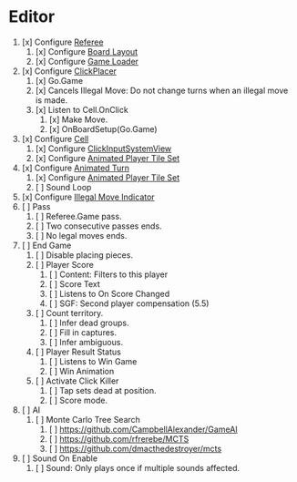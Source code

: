 # Editor

1. [x] Configure [Referee](LudumDare43/Assets/Scripts/Go/Referee.cs)
    1. [x] Configure [Board Layout](LudumDare43/Assets/Scripts/Go/BoardLayout.cs)
    1. [x] Configure [Game Loader](LudumDare43/Assets/Scripts/Go/GameLoader.cs)
1. [x] Configure [ClickPlacer](LudumDare43/Assets/Scripts/Go/ClickPlacer.cs)
    1. [x] Go.Game
    1. [x] Cancels Illegal Move: Do not change turns when an illegal move is made.
    1. [x] Listen to Cell.OnClick
        1. [x] Make Move.
        1. [x] OnBoardSetup(Go.Game)
1. [x] Configure [Cell](LudumDare43/Assets/Scripts/Go/Cell.cs)
    1. [x] Configure [ClickInputSystemView](LudumDare43/Assets/Plugins/UnityToykit/ClickInputSystemView.cs)
    1. [x] Configure [Animated Player Tile Set](LudumDare43/Assets/Scripts/Go/AnimatedPlayerTileSet.cs)
1. [x] Configure [Animated Turn](LudumDare43/Assets/Scripts/Go/AnimatedTurn.cs)
    1. [x] Configure [Animated Player Tile Set](LudumDare43/Assets/Scripts/Go/AnimatedPlayerTileSet.cs)
    1. [ ] Sound Loop
1. [x] Configure [Illegal Move Indicator](LudumDare43/Assets/Scripts/Go/IllegalMoveIndicator.cs)
1. [ ] Pass
    1. [ ] Referee.Game pass.
    1. [ ] Two consecutive passes ends.
    1. [ ] No legal moves ends.
1. [ ] End Game
    1. [ ] Disable placing pieces.
    1. [ ] Player Score
        1. [ ] Content: Filters to this player
        1. [ ] Score Text
        1. [ ] Listens to On Score Changed
        1. [ ] SGF: Second player compensation (5.5)
    1. [ ] Count territory.
        1. [ ] Infer dead groups.
        1. [ ] Fill in captures.
        1. [ ] Infer ambiguous.
    1. [ ] Player Result Status
        1. [ ] Listens to Win Game
        1. [ ] Win Animation
    1. [ ] Activate Click Killer
        1. [ ] Tap sets dead at position.
        1. [ ] Score mode.
1. [ ] AI
    1. [ ] Monte Carlo Tree Search
        1. [ ] <https://github.com/CampbellAlexander/GameAI>
        1. [ ] <https://github.com/rfrerebe/MCTS>
        1. [ ] <https://github.com/dmacthedestroyer/mcts>
1. [ ] Sound On Enable
    1. [ ] Sound: Only plays once if multiple sounds affected.
